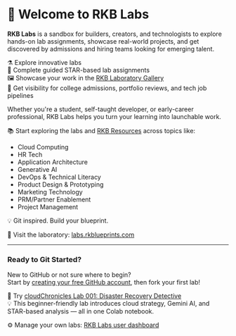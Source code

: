 # 👋 Welcome to RKB Labs

**RKB Labs** is a sandbox for builders, creators, and technologists to explore hands-on lab assignments, showcase real-world projects, and get discovered by admissions and hiring teams looking for emerging talent.

⚗️ Explore innovative labs  
🧠 Complete guided STAR-based lab assignments  
🖼️ Showcase your work in the [RKB Laboratory Gallery](https://labs.rkblueprints.com/projects)  
🚀 Get visibility for college admissions, portfolio reviews, and tech job pipelines  

Whether you're a student, self-taught developer, or early-career professional, RKB Labs helps you turn your learning into launchable work.  


📚 Start exploring the labs and [RKB Resources](https://docs.rkblueprints.com) across topics like:
- Cloud Computing
- HR Tech
- Application Architecture
- Generative AI
- DevOps & Technical Literacy
- Product Design & Prototyping
- Marketing Technology
- PRM/Partner Enablement
- Project Management

💡 Git inspired. Build your blueprint.

🔗 Visit the laboratory: [labs.rkblueprints.com](https://labs.rkblueprints.com)  

---

### Ready to Git Started?

New to GitHub or not sure where to begin?  
Start by [creating your free GitHub account](https://github.com/join), then fork your first lab!

📌 Try [cloudChronicles Lab 001: Disaster Recovery Detective](https://github.com/RKBLabs/cloudchronicles-lab001-disaster-recovery-detective)  
💡 This beginner-friendly lab introduces cloud strategy, Gemini AI, and STAR-based analysis — all in one Colab notebook.

⚙️ Manage your own labs: [RKB Labs user dashboard](https://labs.rkblueprints.com/dashboard)
